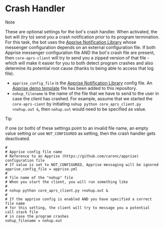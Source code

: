 # Crash Handler

> [!NOTE]
> These are optional settings for the bot's crash handler. When activated, the bot will (try to) send you a crash notification prior to its program termination. For this task, the bot uses the [Apprise Notification Library](http://www.github.com/caronc/apprise) whose messenger configuration depends on an external configuration file. If both Apprise messenger configuration file AND the bot's crash file are present, then ```core-aprs-client``` will try to send you a zipped version of that file - which will make it easier for you to both detect program crashes and also determine its potential root cause (thanks to being able to access that log file).

- ```apprise_config_file``` is the [Apprise Notification Library](http://www.github.com/caronc/apprise) config file. An [Apprise demo template](https://github.com/joergschultzelutter/core-aprs-client/blob/master/src/apprise.yml.TEMPLATE) file has been added to this repository.
- ```nohup_filename``` is the name of the file that we have to send to the user in case the client has crashed. For example, assume that we started the ```core-aprs-cient``` by initiating ```nohup python core_aprs_client.py >nohup.out &```, then ```nohup.out``` would need to be specified as value. 

> [!TIP]
> if one (or both) of these settings point to an invalid file name, an empty value setting or use ```NOT_CONFIGURED``` as setting, then the crash handler gets deactivated.

```
#
# Apprise config file name
# Reference to an Apprise (https://github.com/caronc/apprise) configuration file
# If value is set to NOT_CONFIGURED, Apprise messaging will be ignored
apprise_config_file = apprise.yml
#
# file name of the "nohup" file
# When you start the client, you will run something like
#
# nohup python core_aprs_client.py >nohup.out &
#
# If the apprise config is enabled AND you have specified a correct file name
# for this setting, the client will try to message you a potential call stack file
# in case the program crashes
nohup_filename = nohup.out
```
